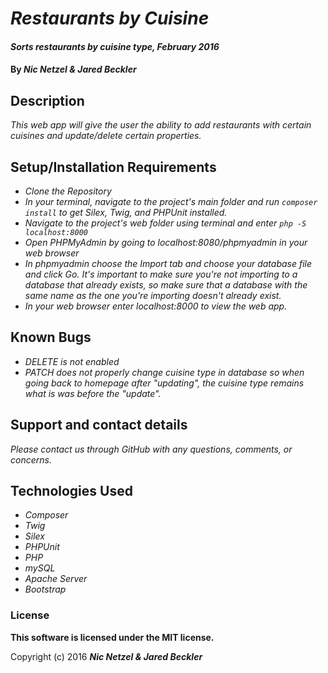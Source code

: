 # _Restaurants by Cuisine_

#### _Sorts restaurants by cuisine type, February 2016_

#### By _**Nic Netzel & Jared Beckler**_

## Description

_This web app will give the user the ability to add restaurants with certain cuisines and update/delete certain properties._

## Setup/Installation Requirements

* _Clone the Repository_
* _In your terminal, navigate to the project's main folder and run `composer install` to get Silex, Twig, and PHPUnit installed._
* _Navigate to the project's web folder using terminal and enter `php -S localhost:8000`_
* _Open PHPMyAdmin by going to localhost:8080/phpmyadmin in your web browser_
* _In phpmyadmin choose the Import tab and choose your database file and click Go. It's important to make sure you're not importing to a database that already exists, so make sure that a database with the same name as the one you're importing doesn't already exist._
* _In your web browser enter localhost:8000 to view the web app._

## Known Bugs

* _DELETE is not enabled_
* _PATCH does not properly change cuisine type in database so when going back to homepage after "updating", the cuisine type remains what is was before the "update"._

## Support and contact details

_Please contact us through GitHub with any questions, comments, or concerns._

## Technologies Used

* _Composer_
* _Twig_
* _Silex_
* _PHPUnit_
* _PHP_
* _mySQL_
* _Apache Server_
* _Bootstrap_

### License

**This software is licensed under the MIT license.**

Copyright (c) 2016 **_Nic Netzel & Jared Beckler_**
